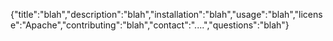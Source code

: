 {"title":"blah","description":"blah","installation":"blah","usage":"blah","license":"Apache","contributing":"blah","contact":"....","questions":"blah"}